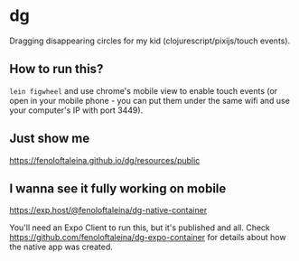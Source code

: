 # dg

Dragging disappearing circles for my kid (clojurescript/pixijs/touch events).

## How to run this?

`lein figwheel` and use chrome's mobile view to enable touch events (or open in your mobile phone - you can put them under the same wifi and use your computer's IP with port 3449).

## Just show me

https://fenoloftaleina.github.io/dg/resources/public

## I wanna see it fully working on mobile

https://exp.host/@fenoloftaleina/dg-native-container

You'll need an Expo Client to run this, but it's published and all. Check https://github.com/fenoloftaleina/dg-expo-container for details about how the native app was created.
